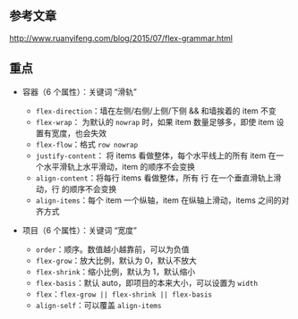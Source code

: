 ## 参考文章

http://www.ruanyifeng.com/blog/2015/07/flex-grammar.html

## 重点

+   容器（6 个属性）：关键词 “滑轨”
    +   `flex-direction`：墙在左侧/右侧/上侧/下侧 && 和墙挨着的 item 不变
    +   `flex-wrap`： 为默认的 `nowrap` 时，如果 item 数量足够多，即使 item 设置有宽度，也会失效
    +   `flex-flow`：格式 `row nowrap`
    +   `justify-content`： 将 items 看做整体，每个水平线上的所有 item 在一个水平滑轨上水平滑动，item 的顺序不会变换
    +   `align-content`：将每行 items 看做整体，所有 行 在一个垂直滑轨上滑动，行 的顺序不会变换
    +   `align-items`：每个 item 一个纵轴，item 在纵轴上滑动，items 之间的对齐方式

+   项目（6 个属性）：关键词 “宽度”
    +   `order`：顺序。数值越小越靠前，可以为负值
    +   `flex-grow`：放大比例，默认为 0，默认不放大
    +   `flex-shrink`：缩小比例，默认为 1，默认缩小
    +   `flex-basis`：默认 auto，即项目的本来大小，可以设置为 `width`
    +   `flex`：`flex-grow || flex-shrink || flex-basis`
    +   `align-self`：可以覆盖 `align-items`